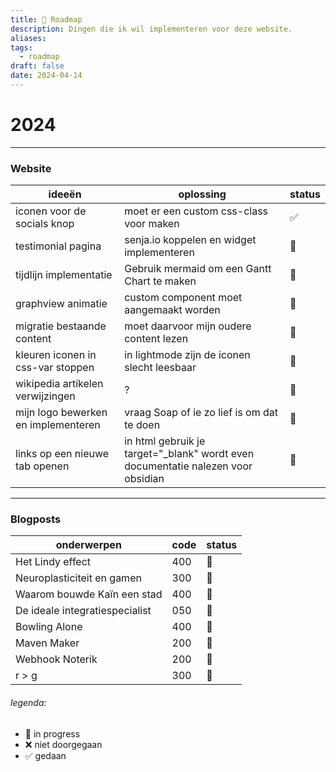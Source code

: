 ```yaml
---
title: 🎯 Roadmap
description: Dingen die ik wil implementeren voor deze website.
aliases: 
tags:
  - roadmap
draft: false
date: 2024-04-14
---
```

# 2024
---
### Website

| ideeën                              | oplossing                                                                        | status |
| ----------------------------------- | -------------------------------------------------------------------------------- | ------ |
| iconen voor de socials knop         | moet er een custom css-class voor maken                                          | ✅      |
| testimonial pagina                  | senja.io koppelen en widget implementeren                                        | 🔁     |
| tijdlijn implementatie              | Gebruik mermaid om een Gantt Chart te maken                                      | 🔁     |
| graphview animatie                  | custom component moet aangemaakt worden                                          | 🔁     |
| migratie bestaande content          | moet daarvoor mijn oudere content lezen                                          | 🔁     |
| kleuren iconen in css-var stoppen   | in lightmode zijn de iconen slecht leesbaar                                      | 🔁     |
| wikipedia artikelen verwijzingen    | ?                                                                                | 🔁     |
| mijn logo bewerken en implementeren | vraag Soap of ie zo lief is om dat te doen                                       | 🔁     |
| links op een nieuwe tab openen      | in html gebruik je target="_blank" wordt even documentatie nalezen voor obsidian | 🔁     |


---
### Blogposts

| onderwerpen                    | code | status |
| ------------------------------ | ---- | ------ |
| Het Lindy effect               | 400  | 🔁     |
| Neuroplasticiteit en gamen     | 300  | 🔁     |
| Waarom bouwde Kaïn een stad    | 400  | 🔁     |
| De ideale integratiespecialist | 050  | 🔁     |
| Bowling Alone                  | 400  | 🔁     |
| Maven Maker                    | 200  | 🔁     |
| Webhook Noterik                | 200  | 🔁     |
| r > g                          | 300  | 🔁     |

###### legenda:
- 🔁 in progress
- ❌ niet doorgegaan
- ✅ gedaan